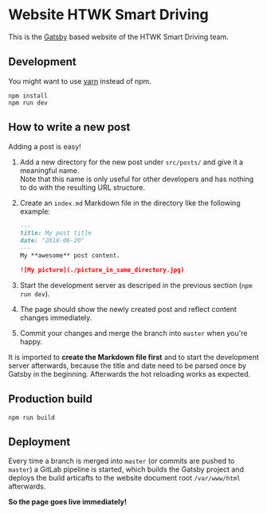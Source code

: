 # Website HTWK Smart Driving

This is the [Gatsby](https://www.gatsbyjs.org/) based website of the HTWK Smart Driving team.

## Development

You might want to use [yarn](https://yarnpkg.com/lang/en/) instead of npm.

```
npm install
npm run dev
```

## How to write a new post

Adding a post is easy!

1. Add a new directory for the new post under `src/posts/` and give it a meaningful name.<br>
    Note that this name is only useful for other developers and has nothing to do with the resulting URL structure.
1. Create an `index.md` Markdown file in the directory like the following example:

    ```md
    ---
    title: My post title
    date: "2018-06-20"
    ---
    My **awesome** post content.
    
    ![My picture](./picture_in_same_directory.jpg)
    ```

1. Start the development server as descriped in the previous section (`npm run dev`).
1. The page should show the newly created post and reflect content changes immediately.
1. Commit your changes and merge the branch into `master` when you're happy.

It is imported to **create the Markdown file first** and to start the development server afterwards, because the title and date need to be parsed once by Gatsby in the beginning. Afterwards the hot reloading works as expected.

## Production build

```
npm run build
```

## Deployment

Every time a branch is merged into `master` (or commits are pushed to `master`) a GitLab pipeline is started, which builds the Gatsby project and deploys the build articafts to the website document root `/var/www/html` afterwards. 

**So the page goes live immediately!**
